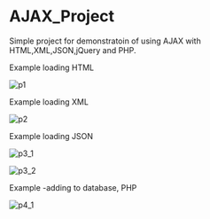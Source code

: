 # AJAX_Project
Simple project for demonstratoin of using AJAX with HTML,XML,JSON,jQuery and PHP.


Example loading HTML


![p1](https://user-images.githubusercontent.com/26230313/74099642-32b84900-4b26-11ea-9209-db419c6ed105.PNG)

Example loading XML


![p2](https://user-images.githubusercontent.com/26230313/74099649-3d72de00-4b26-11ea-8e66-08bef9ff8d50.PNG)

Example loading JSON


![p3_1](https://user-images.githubusercontent.com/26230313/74099656-45328280-4b26-11ea-89d0-744740c4e555.PNG)

![p3_2](https://user-images.githubusercontent.com/26230313/74099664-4e235400-4b26-11ea-9144-703baf882602.PNG)


Example -adding to database, PHP


![p4_1](https://user-images.githubusercontent.com/26230313/74099675-5aa7ac80-4b26-11ea-80f0-d6fdfe2827cd.PNG)
